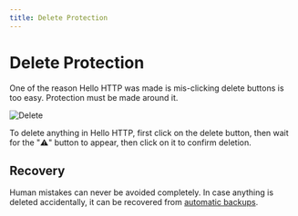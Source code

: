 ```yaml
---
title: Delete Protection
---
```


# Delete Protection

One of the reason Hello HTTP was made is mis-clicking delete buttons is too easy. Protection must be made around it.

![Delete](../delete.gif)

To delete anything in Hello HTTP, first click on the delete button, then wait for the "⚠︎" button to appear, then click
on it to confirm deletion.

## Recovery

Human mistakes can never be avoided completely. In case anything is deleted accidentally, it can be recovered from
[automatic backups](automatic-backup).
